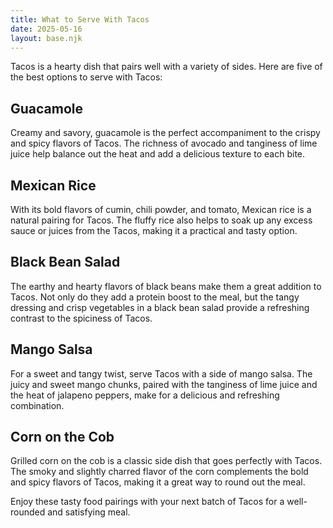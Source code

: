 ```yaml
---
title: What to Serve With Tacos
date: 2025-05-16
layout: base.njk
---
```


Tacos is a hearty dish that pairs well with a variety of sides. Here are five of the best options to serve with Tacos:

## **Guacamole**
Creamy and savory, guacamole is the perfect accompaniment to the crispy and spicy flavors of Tacos. The richness of avocado and tanginess of lime juice help balance out the heat and add a delicious texture to each bite.

## **Mexican Rice**
With its bold flavors of cumin, chili powder, and tomato, Mexican rice is a natural pairing for Tacos. The fluffy rice also helps to soak up any excess sauce or juices from the Tacos, making it a practical and tasty option.

## **Black Bean Salad**
The earthy and hearty flavors of black beans make them a great addition to Tacos. Not only do they add a protein boost to the meal, but the tangy dressing and crisp vegetables in a black bean salad provide a refreshing contrast to the spiciness of Tacos.

## **Mango Salsa**
For a sweet and tangy twist, serve Tacos with a side of mango salsa. The juicy and sweet mango chunks, paired with the tanginess of lime juice and the heat of jalapeno peppers, make for a delicious and refreshing combination.

## **Corn on the Cob**
Grilled corn on the cob is a classic side dish that goes perfectly with Tacos. The smoky and slightly charred flavor of the corn complements the bold and spicy flavors of Tacos, making it a great way to round out the meal.

Enjoy these tasty food pairings with your next batch of Tacos for a well-rounded and satisfying meal.